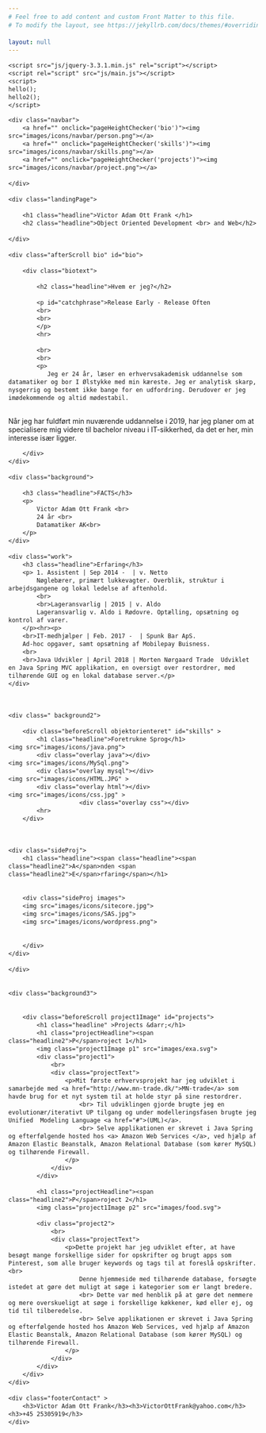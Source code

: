 ```yaml
---
# Feel free to add content and custom Front Matter to this file.
# To modify the layout, see https://jekyllrb.com/docs/themes/#overriding-theme-defaults

layout: null
---
```

<html lang="en">
<head>
    <meta charset="UTF-8">
    <meta name='viewport'
          content='width=device-width, initial-scale=1.0, maximum-scale=1.0' />
    <title>Title</title>
    <link rel='stylesheet' href='css/style.css'/>
    <link href="https://fonts.googleapis.com/css?family=Karla" rel="stylesheet">

    <script src="js/jquery-3.3.1.min.js" rel="script"></script>
    <script rel="script" src="js/main.js"></script>
    <script>
    hello();
    hello2();
    </script>

</head>
<body>



<div class='page'>

    <div class="navbar">
        <a href="" onclick="pageHeightChecker('bio')"><img src="images/icons/navbar/person.png"></a>
        <a href="" onclick="pageHeightChecker('skills')"><img src="images/icons/navbar/skills.png"></a>
        <a href="" onclick="pageHeightChecker('projects')"><img src="images/icons/navbar/project.png"></a>

    </div>

    <div class="landingPage">

        <h1 class="headline">Victor Adam Ott Frank </h1>
        <h2 class="headline">Object Oriented Development <br> and Web</h2>

    </div>

    <div class="afterScroll bio" id="bio">

        <div class="biotext">

            <h2 class="headline">Hvem er jeg?</h2>

            <p id="catchphrase">Release Early - Release Often
            <br>
            <br>
            </p>
            <hr>

            <br>
            <br>
            <p>
               Jeg er 24 år, læser en erhvervsakademisk uddannelse som datamatiker og bor I Ølstykke med min kæreste. Jeg er analytisk skarp, nysgerrig og bestemt ikke bange for en udfordring. Derudover er jeg imødekommende og altid mødestabil. 
 <br>
Når jeg har fuldført min nuværende uddannelse i 2019, har jeg planer om at specialisere mig videre til bachelor niveau i IT-sikkerhed,  da det er her, min interesse især ligger.
            </p>


        </div>
    </div>

    <div class="background">

        <h3 class="headline">FACTS</h3>
        <p>
            Victor Adam Ott Frank <br>
            24 år <br>
            Datamatiker AK<br>
        </p>
    </div>

    <div class="work">
        <h3 class="headline">Erfaring</h3>
        <p> 1. Assistent | Sep 2014 -  | v. Netto
            Nøglebærer, primært lukkevagter. Overblik, struktur i arbejdsgangene og lokal ledelse af aftenhold.
            <br>
            <br>Lageransvarlig | 2015 | v. Aldo
            Lageransvarlig v. Aldo i Rødovre. Optælling, opsætning og kontrol af varer.
        </p><hr><p>
        <br>IT-medhjælper | Feb. 2017 -  | Spunk Bar ApS.
        Ad-hoc opgaver, samt opsætning af Mobilepay Buisness.
        <br>
        <br>Java Udvikler | April 2018 | Morten Nørgaard Trade  Udviklet en Java Spring MVC applikation, en oversigt over restordrer, med tilhørende GUI og en lokal database server.</p>
    </div>



    <div class=" background2">

        <div class="beforeScroll objektorienteret" id="skills" >
            <h1 class="headline">Foretrukne Sprog</h1>
    <img src="images/icons/java.png">
            <div class="overlay java"></div>
    <img src="images/icons/MySql.png">
            <div class="overlay mysql"></div>
    <img src="images/icons/HTML.JPG" >
            <div class="overlay html"></div>
    <img src="images/icons/css.jpg" >
                        <div class="overlay css"></div>
            <hr>
        </div>



    <div class="sideProj">
        <h1 class="headline"><span class="headline"><span class="headline2">A</span>nden <span class="headline2">E</span>rfaring</span></h1>


        <div class="sideProj images">
        <img src="images/icons/sitecore.jpg">
        <img src="images/icons/SAS.jpg">
        <img src="images/icons/wordpress.png">


        </div>
    </div>

    </div>


    <div class="background3">


        <div class="beforeScroll project1Image" id="projects">
            <h1 class="headline" >Projects &darr;</h1>
            <h1 class="projectHeadline"><span class="headline2">P</span>roject 1</h1>
            <img class="project1Image p1" src="images/exa.svg">
            <div class="project1">
                <br>
                <div class="projectText">
                    <p>Mit første erhvervsprojekt har jeg udviklet i samarbejde med <a href="http://www.mn-trade.dk/">MN-trade</a> som havde brug for et nyt system til at holde styr på sine restordrer.
                        <br> Til udviklingen gjorde brugte jeg en evolutionær/iterativt UP tilgang og under modelleringsfasen brugte jeg Unified  Modeling Language <a href="#">(UML)</a>.
                        <br> Selve applikationen er skrevet i Java Spring og efterfølgende hosted hos <a> Amazon Web Services </a>, ved hjælp af Amazon Elastic Beanstalk, Amazon Relational Database (som kører MySQL) og tilhørende Firewall.
                    </p>
                </div>
            </div>

            <h1 class="projectHeadline"><span class="headline2">P</span>roject 2</h1>
            <img class="project1Image p2" src="images/food.svg">

            <div class="project2">
                <br>
                <div class="projectText">
                    <p>Dette projekt har jeg udviklet efter, at have besøgt mange forskellige sider for opskrifter og brugt apps som Pinterest, som alle bruger keywords og tags til at foreslå opskrifter.<br>
                        Denne hjemmeside med tilhørende database, forsøgte istedet at gøre det muligt at søge i kategorier som er langt bredere.
                        <br> Dette var med henblik på at gøre det nemmere og mere overskueligt at søge i forskellige køkkener, kød eller ej, og tid til tilberedelse.
                        <br> Selve applikationen er skrevet i Java Spring og efterfølgende hosted hos Amazon Web Services, ved hjælp af Amazon Elastic Beanstalk, Amazon Relational Database (som kører MySQL) og tilhørende Firewall.
                    </p>
                </div>
            </div>
        </div>
    </div>

    <div class="footerContact" >
        <h3>Victor Adam Ott Frank</h3><h3>VictorOttFrank@yahoo.com</h3><h3>+45 25305919</h3>
    </div>

</div>



</body>
</html>